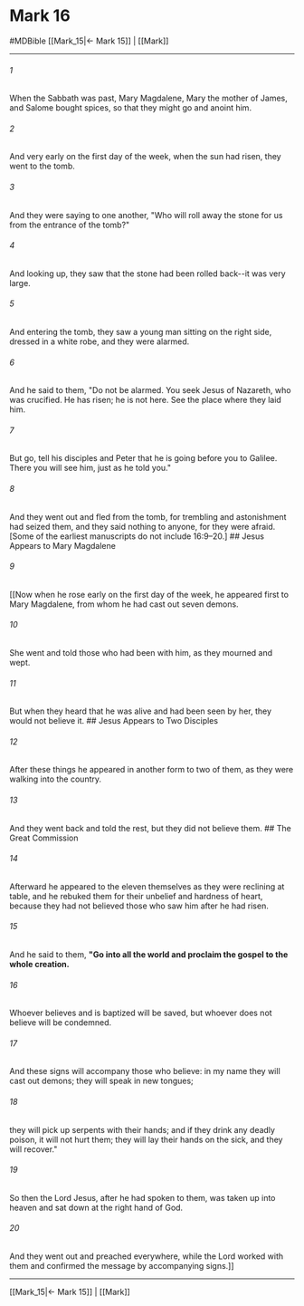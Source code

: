 # Mark 16
#MDBible
[[Mark_15|← Mark 15]] | [[Mark]]

***

###### 1 

When the Sabbath was past, Mary Magdalene, Mary the mother of James, and Salome bought spices, so that they might go and anoint him. 

###### 2 

And very early on the first day of the week, when the sun had risen, they went to the tomb. 

###### 3 

And they were saying to one another, "Who will roll away the stone for us from the entrance of the tomb?" 

###### 4 

And looking up, they saw that the stone had been rolled back--it was very large. 

###### 5 

And entering the tomb, they saw a young man sitting on the right side, dressed in a white robe, and they were alarmed. 

###### 6 

And he said to them, "Do not be alarmed. You seek Jesus of Nazareth, who was crucified. He has risen; he is not here. See the place where they laid him. 

###### 7 

But go, tell his disciples and Peter that he is going before you to Galilee. There you will see him, just as he told you." 

###### 8 

And they went out and fled from the tomb, for trembling and astonishment had seized them, and they said nothing to anyone, for they were afraid. [Some of the earliest manuscripts do not include 16:9–20.] ## Jesus Appears to Mary Magdalene 

###### 9 

[[Now when he rose early on the first day of the week, he appeared first to Mary Magdalene, from whom he had cast out seven demons. 

###### 10 

She went and told those who had been with him, as they mourned and wept. 

###### 11 

But when they heard that he was alive and had been seen by her, they would not believe it. ## Jesus Appears to Two Disciples 

###### 12 

After these things he appeared in another form to two of them, as they were walking into the country. 

###### 13 

And they went back and told the rest, but they did not believe them. ## The Great Commission 

###### 14 

Afterward he appeared to the eleven themselves as they were reclining at table, and he rebuked them for their unbelief and hardness of heart, because they had not believed those who saw him after he had risen. 

###### 15 

And he said to them, **"Go into all the world and proclaim the gospel to the whole creation.** 

###### 16 

Whoever believes and is baptized will be saved, but whoever does not believe will be condemned. 

###### 17 

And these signs will accompany those who believe: in my name they will cast out demons; they will speak in new tongues; 

###### 18 

they will pick up serpents with their hands; and if they drink any deadly poison, it will not hurt them; they will lay their hands on the sick, and they will recover." 

###### 19 

So then the Lord Jesus, after he had spoken to them, was taken up into heaven and sat down at the right hand of God. 

###### 20 

And they went out and preached everywhere, while the Lord worked with them and confirmed the message by accompanying signs.]] 

***

[[Mark_15|← Mark 15]] | [[Mark]]
